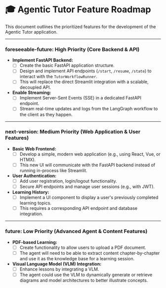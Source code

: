 # 🎓 Agentic Tutor Feature Roadmap

This document outlines the prioritized features for the development of the Agentic Tutor application.

---

###  foreseeable-future: High Priority (Core Backend & API)
-   **Implement FastAPI Backend:** 
    -   [ ] Create the basic FastAPI application structure.
    -   [ ] Design and implement API endpoints (`/start`, `/resume`, `/state`) to interact with the `TutorWorkflowRunner`.
    -   [ ] This will replace the direct Streamlit integration with a scalable, decoupled API.

-   **Enable Streaming:**
    -   [ ] Implement Server-Sent Events (SSE) in a dedicated FastAPI endpoint.
    -   [ ] Stream real-time updates and logs from the LangGraph workflow to the client as they happen.

---

### next-version: Medium Priority (Web Application & User Features)
-   **Basic Web Frontend:**
    -   [ ] Develop a simple, modern web application (e.g., using React, Vue, or HTMX).
    -   [ ] This new UI will communicate with the FastAPI backend instead of running in-process like Streamlit.

-   **User Authentication:**
    -   [ ] Add user registration, login/logout functionality.
    -   [ ] Secure API endpoints and manage user sessions (e.g., with JWT).

-   **Learning History:**
    -   [ ] Implement a UI component to display a user's previously completed learning topics.
    -   [ ] This requires a corresponding API endpoint and database integration.

---

### future: Low Priority (Advanced Agent & Content Features)
-   **PDF-based Learning:**
    -   [ ] Create functionality to allow users to upload a PDF document.
    -   [ ] The agent will need to be able to extract content chapter-by-chapter and use it as the knowledge base for a learning session.

-   **Visual Language Model (VLM) Integration:**
    -   [ ] Enhance lessons by integrating a VLM.
    -   [ ] The agent could use the VLM to dynamically generate or retrieve diagrams and model architectures to better illustrate concepts. 